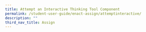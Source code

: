 ```yaml
---
title: Attempt an Interactive Thinking Tool Component
permalink: /student-user-guide/enact-assign/attemptinteractive/
description: ""
third_nav_title: Assign
---
```


